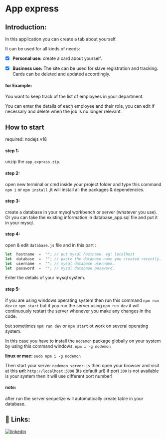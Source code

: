 # App express 

## Introduction:
In this application you can create a tab about yourself.

It can be used for all kinds of needs:
- [x]  **Personal use:** create a card about yourself.
- [x]  **Business use:** The site can be used for slave registration and tracking.
Cards can be deleted and updated accordingly.


#### **for Example:**
You want to keep track of the list of employees in your department.

You can enter the details of each employee and their role, you can edit if necessary and delete when the job is no longer relevant.


## How to start 

required: nodejs v18

#### step 1:
unzip the `app_express.zip`.

#### step 2:
open new terminal or cmd inside your project folder and type this command `npm i` or `npm install` ,it will install all the packages & dependencies.

#### step 3:
create a database in your mysql workbench or server (whatever you use).
Or you can take the existing information in database_app.sql file and put it in your mysql.

#### step 4:
open & edit `database.js` file and in this part :
```javascript
let  hostname  =  ""; // put mysql hostname. eg: localhost
let  database  =  ""; // paste the database name you created recently.
let  username  =  ""; // mysql database username.
let  password  =  ""; // mysql database password.
```

Enter the details of your mysql system.

#### step 5:
if you are using windows operating system then run this command `npm run dev` or `npm start` but if you run the server using `npm run dev` it will continuously restart the server whenever you make any changes in the code.

but sometimes `npm run dev`  or `npm start` ot work on several operating system.

In this case you have to install the `nodemon` package globally on your system by using this command windows: `npm i -g nodemon`

**linux or mac:** `sudo npm i -g nodemon`

Then start your server `nodemon server.js`
then open your browser and visit at this **url:** `http://localhost:3000` (its default url)
if port `300` is not available is your system then it will use different port number!

#### note:
after run the server sequelize will automatically create table in your database.


## 🔗 Links:
[![linkedin](https://img.shields.io/badge/linkedin-0A66C2?style=for-the-badge&logo=linkedin&logoColor=white)](https://www.linkedin.com/in/shani-shemesh-547396242)
